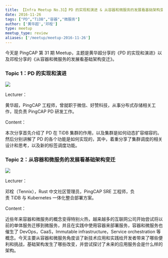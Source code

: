 ```yaml
---
title: 【Infra Meetup No.31】PD 的实现和演进 & 从容器和微服务的发展看基础架构变迁
date: 2016-11-26
tags: ["PD","TiDB","容器","微服务"]
author: ['黄华超','邓栓']
type: meetup
meetup_type: review
aliases: ['/meetup/meetup-2016-11-26']
---
```



今天是 PingCAP 第 31 期 Meetup，主题是黄华超分享的《PD 的实现和演进》以及邓栓分享的《从容器和微服务的发展看基础架构变迁》。

### Topic 1：PD 的实现和演进

![](https://upload-images.jianshu.io/upload_images/542677-f2d434b1c50f1859?imageMogr2/auto-orient/strip%7CimageView2/2/w/1240)

Lecturer：

黄华超，PingCAP 工程师，曾就职于微信、好赞科技，从事分布式存储相关工作，现负责 PingCAP PD 研发工作。

Content：

本次分享首先介绍了 PD 在 TiDB 集群的作用，以及集群是如何动态扩容缩容的。然后分别讲解了 PD 的各个功能是如何实现的，其中，着重分享了集群调度的相关设计和思考，以及新的标签调度功能。

### Topic 2：从容器和微服务的发展看基础架构变迁

![](https://upload-images.jianshu.io/upload_images/542677-4dc044eca3e055cf?imageMogr2/auto-orient/strip%7CimageView2/2/w/1240)

Lecturer：

邓栓（Tennix），Rust 中文社区管理员，PingCAP SRE 工程师，负责 TiDB 与 Kubernetes 一体化整合部署方案。

Content：

近些年来容器和微服务的概念变得特别火热，越来越多的互联网公司开始尝试将以前的单体服务迁移到微服务，并且在实践中使用容器来部署服务，容器和微服务也催生了 DevOps，CaaS，Immutable infrastructure，Service orchestration 等概念。今天主要从容器和微服务角度谈了新技术应用和实践给开发者带来了哪些便利和挑战，基础架构发生了哪些改变，并尝试探讨了未来的应用服务会是什么样的架构。

